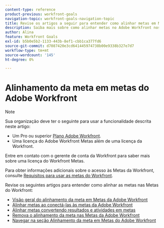 ```yaml
---
content-type: reference
product-previous: workfront-goals
navigation-topic: workfront-goals-navigation-topic
title: Revise os artigos a seguir para entender como alinhar metas em Metas da Workfront.
description: Saiba mais sobre como alinhar metas no Adobe Workfront nos artigos a seguir.
author: Alina
feature: Workfront Goals
exl-id: b5b0e5b2-1133-443b-8ef1-cbb1ca377fd6
source-git-commit: d7087420e3cd641445974738b00e9338b327e7d7
workflow-type: tm+mt
source-wordcount: '145'
ht-degree: 0%

---
```


# Alinhamento da meta em metas do Adobe Workfront

>[!NOTE]
>
>Sua organização deve ter o seguinte para usar a funcionalidade descrita neste artigo:
>
>* Um Pro ou superior [Plano Adobe Workfront](https://www.workfront.com/plans).
>* Uma licença do Adobe Workfront Metas além de uma licença da Workfront.
>
>Entre em contato com o gerente de conta da Workfront para saber mais sobre uma licença do Workfront Metas.

Para obter informações adicionais sobre o acesso às Metas da Workfront, consulte [Requisitos para usar as metas do Workfront](../../workfront-goals/goal-management/access-needed-for-wf-goals.md).

<!--drafted for P&P new model: the note at the top will need to be replaced with this:    
    
Your organization must have the following to use the functionality described in this article:    
    
* For the legacy plan and license structure:     
    
  * A Pro or higher [Adobe Workfront plan](https://www.workfront.com/plans).     
  * An Adobe Workfront Goals license in addition to a Workfront license.    
    
* For the current plan and license structure:    
    
  * An Ultimate plan     
        
    Or    
        
    An additional license for Adobe Workfront Goals for the Prime or Select Adobe Workfront plans. <is there a link we can add here for the plans and what they contain?!>    
    
Contact your Workfront account manager to learn about a Workfront Goals license.    
    
For additional information about access to Workfront Goals, see [Requirements to use Workfront Goals](../workfront-goals/goal-management/access-needed-for-wf-goals.md).    
-->

Revise os seguintes artigos para entender como alinhar as metas nas Metas do Workfront:

* [Visão geral do alinhamento da meta em Metas da Adobe Workfront](../../workfront-goals/goal-alignment/goal-alignment-overview.md)
* [Alinhar metas ao conectá-las às metas da Adobe Workfront](../../workfront-goals/goal-alignment/align-goals-by-connecting-them.md)
* [Alinhar metas convertendo resultados e atividades em metas](../../workfront-goals/goal-alignment/align-goals-by-converting-results-activities.md)
* [Remova o alinhamento da meta nas Metas da Adobe Workfront](../../workfront-goals/goal-alignment/remove-goal-alignment.md)
* [Navegar na seção Alinhamento da meta em Metas do Adobe Workfront](../../workfront-goals/goal-alignment/navigate-goal-alignment-chart.md)
